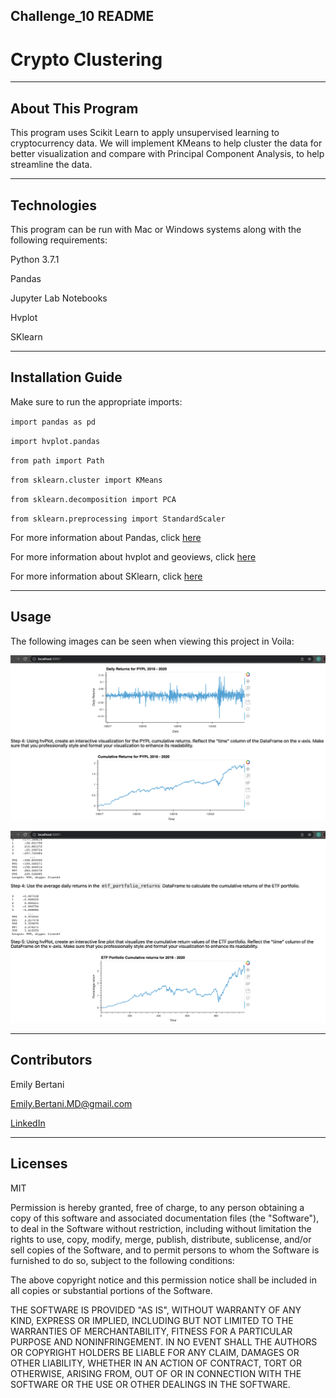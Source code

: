 ## Challenge_10 README

# Crypto Clustering

---

## About This Program

This program uses Scikit Learn to apply unsupervised learning to cryptocurrency data. We will implement KMeans to help cluster the data for better visualization and compare with Principal Component Analysis, to help streamline the data. 

---

## Technologies

This program can be run with Mac or Windows systems along with the following requirements:

Python 3.7.1

Pandas

Jupyter Lab Notebooks

Hvplot

SKlearn


---


## Installation Guide

Make sure to run the appropriate imports:

`import pandas as pd`

`import hvplot.pandas`

`from path import Path`

`from sklearn.cluster import KMeans`

`from sklearn.decomposition import PCA`

`from sklearn.preprocessing import StandardScaler`






For more information about Pandas, click [here](https://pandas.pydata.org/)

For more information about hvplot and geoviews, click [here](https://hvplot.holoviz.org/)

For more information about SKlearn, click [here](https://scikit-learn.org/stable/)


---


## Usage


The following images can be seen when viewing this project in Voila:

![PYPL Daily and Culum_Returns_Voila](https://github.com/EmilyBertani/Challenge_7/blob/main/PYPL_Daily_and_cumul_returns_Voila.png)

![ETF_Returns_Voila](https://github.com/EmilyBertani/Challenge_7/blob/main/ETF_returns_voila.png)


---


## Contributors

Emily Bertani

Emily.Bertani.MD@gmail.com

[LinkedIn](https://www.linkedin.com/feed/)


---


## Licenses

MIT

Permission is hereby granted, free of charge, to any person obtaining a copy of this software and associated documentation files (the "Software"), to deal in the Software without restriction, including without limitation the rights to use, copy, modify, merge, publish, distribute, sublicense, and/or sell copies of the Software, and to permit persons to whom the Software is furnished to do so, subject to the following conditions:

The above copyright notice and this permission notice shall be included in all copies or substantial portions of the Software.

THE SOFTWARE IS PROVIDED "AS IS", WITHOUT WARRANTY OF ANY KIND, EXPRESS OR IMPLIED, INCLUDING BUT NOT LIMITED TO THE WARRANTIES OF MERCHANTABILITY, FITNESS FOR A PARTICULAR PURPOSE AND NONINFRINGEMENT. IN NO EVENT SHALL THE AUTHORS OR COPYRIGHT HOLDERS BE LIABLE FOR ANY CLAIM, DAMAGES OR OTHER LIABILITY, WHETHER IN AN ACTION OF CONTRACT, TORT OR OTHERWISE, ARISING FROM, OUT OF OR IN CONNECTION WITH THE SOFTWARE OR THE USE OR OTHER DEALINGS IN THE SOFTWARE.


